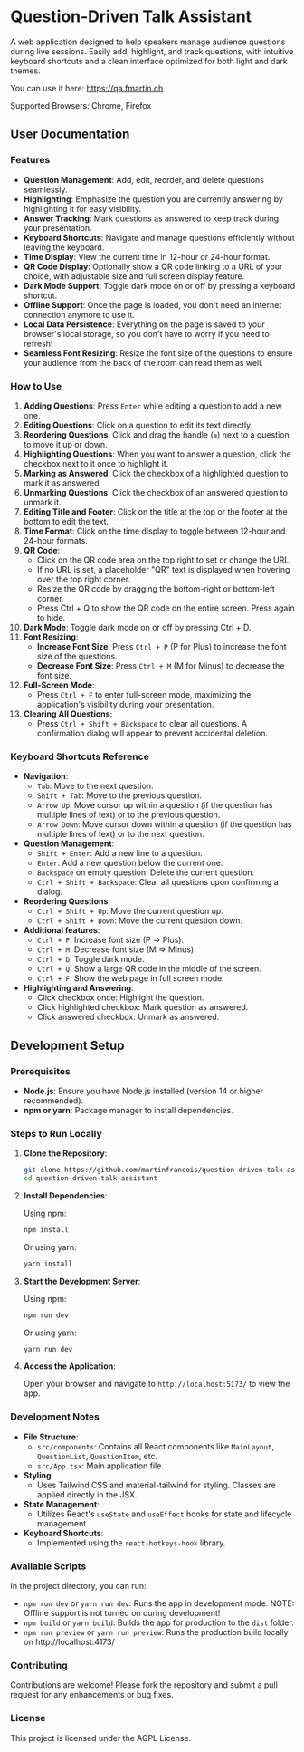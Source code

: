 # Question-Driven Talk Assistant

A web application designed to help speakers manage audience questions during live sessions.
Easily add, highlight, and track questions, with intuitive keyboard shortcuts and a clean interface optimized for both light and dark themes.

You can use it here: https://qa.fmartin.ch

Supported Browsers: Chrome, Firefox

## User Documentation

### Features

- **Question Management**: Add, edit, reorder, and delete questions seamlessly.
- **Highlighting**: Emphasize the question you are currently answering by highlighting it for easy visibility.
- **Answer Tracking**: Mark questions as answered to keep track during your presentation.
- **Keyboard Shortcuts**: Navigate and manage questions efficiently without leaving the keyboard.
- **Time Display**: View the current time in 12-hour or 24-hour format.
- **QR Code Display**: Optionally show a QR code linking to a URL of your choice, with adjustable size and full screen display feature.
- **Dark Mode Support**: Toggle dark mode on or off by pressing a keyboard shortcut.
- **Offline Support**: Once the page is loaded, you don't need an internet connection anymore to use it.
- **Local Data Persistence**: Everything on the page is saved to your browser's local storage, so you don't have to worry if you need to refresh!
- **Seamless Font Resizing**: Resize the font size of the questions to ensure your audience from the back of the room can read them as well.

### How to Use

1. **Adding Questions**: Press `Enter` while editing a question to add a new one.
2. **Editing Questions**: Click on a question to edit its text directly.
3. **Reordering Questions**: Click and drag the handle (`≡`) next to a question to move it up or down.
4. **Highlighting Questions**: When you want to answer a question, click the checkbox next to it once to highlight it.
5. **Marking as Answered**: Click the checkbox of a highlighted question to mark it as answered.
6. **Unmarking Questions**: Click the checkbox of an answered question to unmark it.
7. **Editing Title and Footer**: Click on the title at the top or the footer at the bottom to edit the text.
8. **Time Format**: Click on the time display to toggle between 12-hour and 24-hour formats.
9. **QR Code**:
    - Click on the QR code area on the top right to set or change the URL.
    - If no URL is set, a placeholder "QR" text is displayed when hovering over the top right corner.
    - Resize the QR code by dragging the bottom-right or bottom-left corner.
    - Press Ctrl + Q to show the QR code on the entire screen. Press again to hide.
10. **Dark Mode**: Toggle dark mode on or off by pressing Ctrl + D.
11. **Font Resizing**:
    - **Increase Font Size**: Press `Ctrl + P` (P for Plus) to increase the font size of the questions.
    - **Decrease Font Size**: Press `Ctrl + M` (M for Minus) to decrease the font size.
12. **Full-Screen Mode**:
    - Press `Ctrl + F` to enter full-screen mode, maximizing the application's visibility during your presentation.
13. **Clearing All Questions**:
    - Press `Ctrl + Shift + Backspace` to clear all questions. A confirmation dialog will appear to prevent accidental deletion.

### Keyboard Shortcuts Reference

- **Navigation**:
    - `Tab`: Move to the next question.
    - `Shift + Tab`: Move to the previous question.
    - `Arrow Up`: Move cursor up within a question (if the question has multiple lines of text) or to the previous question.
    - `Arrow Down`: Move cursor down within a question (if the question has multiple lines of text) or to the next question.
- **Question Management**:
    - `Shift + Enter`: Add a new line to a question.
    - `Enter`: Add a new question below the current one.
    - `Backspace` on empty question: Delete the current question.
    - `Ctrl + Shift + Backspace`: Clear all questions upon confirming a dialog.
- **Reordering Questions**:
    - `Ctrl + Shift + Up`: Move the current question up.
    - `Ctrl + Shift + Down`: Move the current question down.
- **Additional features**:
    - `Ctrl + P`: Increase font size (P => Plus).
    - `Ctrl + M`: Decrease font size (M => Minus).
    - `Ctrl + D`: Toggle dark mode.
    - `Ctrl + Q`: Show a large QR code in the middle of the screen.
    - `Ctrl + F`: Show the web page in full screen mode.
- **Highlighting and Answering**:
    - Click checkbox once: Highlight the question.
    - Click highlighted checkbox: Mark question as answered.
    - Click answered checkbox: Unmark as answered.

## Development Setup

### Prerequisites

- **Node.js**: Ensure you have Node.js installed (version 14 or higher recommended).
- **npm or yarn**: Package manager to install dependencies.

### Steps to Run Locally

1. **Clone the Repository**:

   ```bash
   git clone https://github.com/martinfrancois/question-driven-talk-assistant.git
   cd question-driven-talk-assistant
   ```

2. **Install Dependencies**:

   Using npm:

   ```bash
   npm install
   ```

   Or using yarn:

   ```bash
   yarn install
   ```

3. **Start the Development Server**:

   Using npm:

   ```bash
   npm run dev
   ```

   Or using yarn:

   ```bash
   yarn run dev
   ```

4. **Access the Application**:

   Open your browser and navigate to `http://localhost:5173/` to view the app.

### Development Notes

- **File Structure**:
    - `src/components`: Contains all React components like `MainLayout`, `QuestionList`, `QuestionItem`, etc.
    - `src/App.tsx`: Main application file.
- **Styling**:
    - Uses Tailwind CSS and material-tailwind for styling. Classes are applied directly in the JSX.
- **State Management**:
    - Utilizes React's `useState` and `useEffect` hooks for state and lifecycle management.
- **Keyboard Shortcuts**:
    - Implemented using the `react-hotkeys-hook` library.

### Available Scripts

In the project directory, you can run:

- `npm run dev` or `yarn run dev`: Runs the app in development mode. NOTE: Offline support is not turned on during development!
- `npm build` or `yarn build`: Builds the app for production to the `dist` folder.
- `npm run preview` or `yarn run preview`: Runs the production build locally on http://localhost:4173/

### Contributing

Contributions are welcome! Please fork the repository and submit a pull request for any enhancements or bug fixes.

### License

This project is licensed under the AGPL License.
